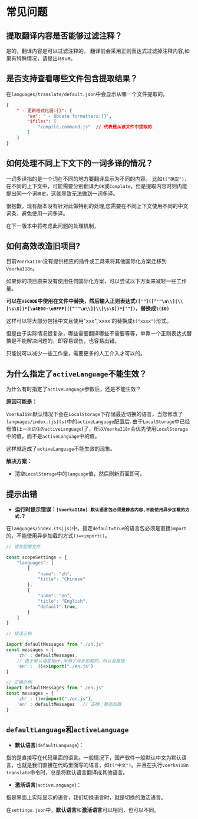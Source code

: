 # 常见问题<!-- {docsify-ignore-all} -->

## 提取翻译内容是否能够过滤注释？

是的，翻译内容是可以过滤注释的。
翻译前会采用正则表达式过滤掉注释内容,如果有特殊情况，请提出issue。

## 是否支持查看哪些文件包含提取结果？

在`languages/translate/default.json`中会显示从哪一个文件提取的。

```json
{
    " - 更新格式化器:{}": {
        "en": " - Update formatters:{}",
        "$files": [
            "compile.command.js"  // 代表是从该文件中提取的
        ]
    }
}
```
## 如何处理不同上下文下的一词多译的情况？

一词多译指的是一个词在不同的地方要翻译显示为不同的内容。
比如`t("确定")`，在不同的上下文中，可能需要分别翻译为`OK`或`Complate`，但是提取内容时则内能提出同一个词`确定`，这就导致无法做到一词多译。

很抱歉，现有版本没有针对此做特别的处理,您需要在不同上下文使用不同的中文词条，避免使用一词多译。

在下一版本中将考虑此问题的处理机制，


## 如何高效改造旧项目?

目前`VoerkaI18n`没有提供相应的插件或工具来将其他国际化方案迁移到`VoerkaI18n`。

如果你的项目原来没有使用任何国际化方案，可以尝试以下方案来减轻一些工作量。

**可以在`VSCODE`中使用在文件中替换，然后输入正则表达式`(['"]([^'"\n\\]|\\[\s\S])*[\u4E00-\u9FFF]([^'"\n\\]|\\[\s\S])*['"])`，替换成`t($0)`**

这样可以将大部分包括中文且使用"xxx",'xxxx'的替换成`t("xxxx")`形式。

但是由于实际情况很复杂，哪些需要翻译哪些不需要等等，单靠一个正则表达式替换是不能解决问题的，即容易误伤，也容易出错。

只能说可以减少一些工作量，需要更多的人工介入才可以的。

## 为什么指定了`activeLanguage`不能生效？

为什么有时指定了`activeLanguage`参数后，还是不能生效？

**原因可能是：**

`VoerkaI18n`默认情况下会在`LocalStorage`下存储最近切换的语言，当您修改了`languages/index.(js|ts)`中的`activeLanguage`配置后.
由于`LocalStorage`中已经有值(`上一次记住的activeLanguage`)了，所以`VoerkaI18n`会优先使用`LocalStorage`中的值，而不是`activeLanguage`中的值。

这样就造成了`activeLanguage`不能生效的现象。

**解决方案：**

- 清空`LocalStorage`中的`language`值，然后刷新页面即可。

## 提示出错

- **运行时提示错误：`[VoerkaI18n] 默认语言包必须是静态内容,不能使用异步加载的方式.`?**

在`languages/index.(ts|js)`中，指定`default=true`的语言包必须是直接`import`的，不能使用异步加载的方式`()=>import()`。

```ts
// 语言配置文件

const scopeSettings = {
    "languages": [
        {
            "name": "zh",
            "title": "Chinese"
        },
        {
            "name": "en",
            "title": "English",
            "default":true, 
        } 
    ] 
}

// 错误示例

import defaultMessages from "./zh.js"  
const messages = {
    'zh' : defaultMessages,
    // 由于默认语言是en,采用了异步加载的，所以会报错
	'en' :  ()=>import("./en.js") 
}

// 正确示例
import defaultMessages from "./en.js"  
const messages = {
    'zh' : ()=>import("./en.js"),
	'en' : defaultMessages   // 正确：静态加载
}

```


## `defaultLanguage`和`activeLanguage`

- **默认语言**(`defaultLanguage`)：

指的是直接写在代码里面的语言。一般情况下，国产软件一般默认中文为默认语言，也就是我们直接在代码里面写的语言，如`t("中文")`。并且在执行`voerkai18n translate`命令时，总是将默认语言翻译成其他语言。

- **激活语言**(`activeLanguage`)：

指是界面上实际显示的语言，我们切换语言时，就是切换的激活语言。

在`settings.json`中，**默认语言**和**激活语言**可以相同，也可以不同。

